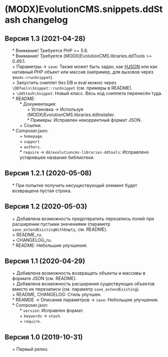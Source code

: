# (MODX)EvolutionCMS.snippets.ddStash changelog


## Версия 1.3 (2021-04-28)
* \* Внимание! Требуется PHP >= 5.6.
* \* Внимание! Требуется (MODX)EvolutionCMS.libraries.ddTools >= 0.49.1.
* \+ Параметры → `save`: Также может быть задан, как [HJSON](https://hjson.github.io/) или как нативный PHP объект или массив (например, для вызовов через `$modx->runSnippet`).
* \+ Запустить сниппет без DB и eval можно через `\DDTools\Snippet::runSnippet` (см. примеры в README).
* \+ `\ddStash\Snippet`: Новый класс. Весь код сниппета перенесён туда.
* \* README:
	* \* Документация:
		* \+ Установка → Используя (MODX)EvolutionCMS.libraries.ddInstaller.
		* \* Примеры: Исправлен некорректный формат JSON.
	* \+ Ссылки.
* \* Composer.json:
	* \+ `homepage`.
	* \+ `support`
	* \+ `authors`.
	* \* `require` → `dd/evolutioncms-libraries-ddtools`: Исправлено устаревшее название библиотеки.


## Версия 1.2.1 (2020-05-08)
* \* При попытке получить несуществующий элемент будет возвращена пустая строка.


## Версия 1.2 (2020-05-03)
* \+ Добавлена возможность предотвратить перезапись полей при расширении пустыми значениями (параметр `save_extendExistingWithEmpty`, см. README).
* \+ README_ru.
* \+ CHANGELOG_ru.
* \* README: Небольшие улучшения.


## Версия 1.1 (2020-04-29)
* \+ Добавлена возможность возвращать объекты и массивы в формате JSON (см. README).
* \+ Добавлена возможность расширения существующих объектов вместо их перезаписи (см. параметр `save_extendExisting`).
* \+ README, CHANGELOG: Стиль улучшен.
* \* REAMDE → Описание параметров → `save`: Небольшие улучшения.
* \* Composer.json:
	* \* `version`: Исправлен формат.
	* \+ `keywords` → `stash`.
	* \+ `require`.


## Версия 1.0 (2019-10-31)
* \+ Первый релиз.


<link rel="stylesheet" type="text/css" href="https://DivanDesign.ru/assets/files/ddMarkdown.css" />
<style>ul{list-style:none;}</style>